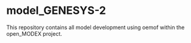 # model_GENESYS-2

This repository contains all model development using oemof within the open_MODEX project.
